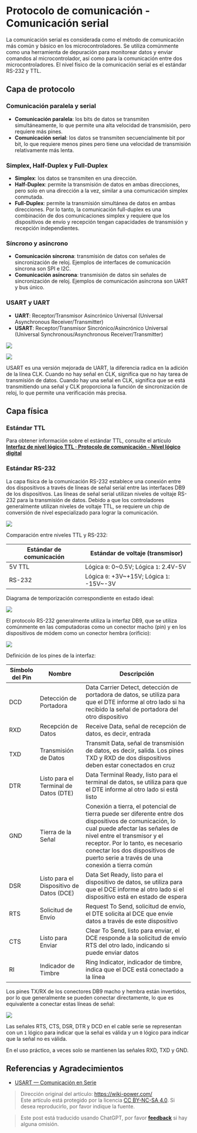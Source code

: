# Protocolo de comunicación - Comunicación serial

La comunicación serial es considerada como el método de comunicación más común y básico en los microcontroladores. Se utiliza comúnmente como una herramienta de depuración para monitorear datos y enviar comandos al microcontrolador, así como para la comunicación entre dos microcontroladores. El nivel físico de la comunicación serial es el estándar RS-232 y TTL.

## Capa de protocolo

### Comunicación paralela y serial

- **Comunicación paralela**: los bits de datos se transmiten simultáneamente, lo que permite una alta velocidad de transmisión, pero requiere más pines.
- **Comunicación serial**: los datos se transmiten secuencialmente bit por bit, lo que requiere menos pines pero tiene una velocidad de transmisión relativamente más lenta.

### Simplex, Half-Duplex y Full-Duplex

- **Simplex**: los datos se transmiten en una dirección.
- **Half-Duplex**: permite la transmisión de datos en ambas direcciones, pero solo en una dirección a la vez, similar a una comunicación simplex conmutada.
- **Full-Duplex**: permite la transmisión simultánea de datos en ambas direcciones. Por lo tanto, la comunicación full-duplex es una combinación de dos comunicaciones simplex y requiere que los dispositivos de envío y recepción tengan capacidades de transmisión y recepción independientes.

### Síncrono y asíncrono

- **Comunicación síncrona**: transmisión de datos con señales de sincronización de reloj. Ejemplos de interfaces de comunicación síncrona son SPI e I2C.
- **Comunicación asíncrona**: transmisión de datos sin señales de sincronización de reloj. Ejemplos de comunicación asíncrona son UART y bus único.

### USART y UART

- **UART**: Receptor/Transmisor Asincrónico Universal (Universal Asynchronous Receiver/Transmitter)
- **USART**: Receptor/Transmisor Sincrónico/Asincrónico Universal (Universal Synchronous/Asynchronous Receiver/Transmitter)

![](https://img.wiki-power.com/d/wiki-media/img/20210207095411.png)

![](https://img.wiki-power.com/d/wiki-media/img/20210207095433.png)

USART es una versión mejorada de UART, la diferencia radica en la adición de la línea CLK. Cuando no hay señal en CLK, significa que no hay tarea de transmisión de datos. Cuando hay una señal en CLK, significa que se está transmitiendo una señal y CLK proporciona la función de sincronización de reloj, lo que permite una verificación más precisa.

## Capa física

### Estándar TTL

Para obtener información sobre el estándar TTL, consulte el artículo [**Interfaz de nivel lógico TTL · Protocolo de comunicación - Nivel lógico digital**](https://wiki-power.com/%E9%80%9A%E4%BF%A1%E5%8D%8F%E8%AE%AE-%E6%95%B0%E5%AD%97%E9%80%BB%E8%BE%91%E7%94%B5%E5%B9%B3#ttl-%E7%94%B5%E5%B9%B3%E6%8E%A5%E5%8F%A3)

### Estándar RS-232

La capa física de la comunicación RS-232 establece una conexión entre dos dispositivos a través de líneas de señal serial entre las interfaces DB9 de los dispositivos. Las líneas de señal serial utilizan niveles de voltaje RS-232 para la transmisión de datos. Debido a que los controladores generalmente utilizan niveles de voltaje TTL, se requiere un chip de conversión de nivel especializado para lograr la comunicación.

![](https://img.wiki-power.com/d/wiki-media/img/20220415102310.png)

Comparación entre niveles TTL y RS-232:

| Estándar de comunicación | Estándar de voltaje (transmisor)         |
| ----------------------- | ---------------------------------------- |
| 5V TTL                  | Lógica `0`: 0~0.5V; Lógica `1`: 2.4V-5V   |
| RS-232                  | Lógica `0`: +3V~+15V; Lógica `1`: -15V~-3V |

Diagrama de temporización correspondiente en estado ideal:

![](https://img.wiki-power.com/d/wiki-media/img/20220415102914.png)

El protocolo RS-232 generalmente utiliza la interfaz DB9, que se utiliza comúnmente en las computadoras como un conector macho (pin) y en los dispositivos de módem como un conector hembra (orificio):

![](https://img.wiki-power.com/d/wiki-media/img/20220415103401.png)

Definición de los pines de la interfaz:

| **Símbolo del Pin** | **Nombre**           | **Descripción**                                                                                                      |
| ------------------ | -------------------- | -------------------------------------------------------------------------------------------------------------------- |
| DCD                | Detección de Portadora | Data Carrier Detect, detección de portadora de datos, se utiliza para que el DTE informe al otro lado si ha recibido la señal de portadora del otro dispositivo |
| RXD                | Recepción de Datos   | Receive Data, señal de recepción de datos, es decir, entrada                                                          |
| TXD                | Transmisión de Datos | Transmit Data, señal de transmisión de datos, es decir, salida. Los pines TXD y RXD de dos dispositivos deben estar conectados en cruz |
| DTR                | Listo para el Terminal de Datos (DTE) | Data Terminal Ready, listo para el terminal de datos, se utiliza para que el DTE informe al otro lado si está listo |
| GND                | Tierra de la Señal   | Conexión a tierra, el potencial de tierra puede ser diferente entre dos dispositivos de comunicación, lo cual puede afectar las señales de nivel entre el transmisor y el receptor. Por lo tanto, es necesario conectar los dos dispositivos de puerto serie a través de una conexión a tierra común |
| DSR                | Listo para el Dispositivo de Datos (DCE) | Data Set Ready, listo para el dispositivo de datos, se utiliza para que el DCE informe al otro lado si el dispositivo está en estado de espera |
| RTS                | Solicitud de Envío   | Request To Send, solicitud de envío, el DTE solicita al DCE que envíe datos a través de este dispositivo |
| CTS                | Listo para Enviar    | Clear To Send, listo para enviar, el DCE responde a la solicitud de envío RTS del otro lado, indicando si puede enviar datos |
| RI                 | Indicador de Timbre  | Ring Indicator, indicador de timbre, indica que el DCE está conectado a la línea                                        |

Los pines TX/RX de los conectores DB9 macho y hembra están invertidos, por lo que generalmente se pueden conectar directamente, lo que es equivalente a conectar estas líneas de señal:

![](https://img.wiki-power.com/d/wiki-media/img/20220415103901.png)

Las señales RTS, CTS, DSR, DTR y DCD en el cable serie se representan con un `1` lógico para indicar que la señal es válida y un `0` lógico para indicar que la señal no es válida.

En el uso práctico, a veces solo se mantienen las señales RXD, TXD y GND.

## Referencias y Agradecimientos

- [USART — Comunicación en Serie](https://doc.embedfire.com/mcu/stm32/f103/hal_generalzh/latest/doc/chapter20/chapter20.html)

> Dirección original del artículo: <https://wiki-power.com/>  
> Este artículo está protegido por la licencia [CC BY-NC-SA 4.0](https://creativecommons.org/licenses/by/4.0/deed.zh). Si desea reproducirlo, por favor indique la fuente.

> Este post está traducido usando ChatGPT, por favor [**feedback**](https://github.com/linyuxuanlin/Wiki_MkDocs/issues/new) si hay alguna omisión.
